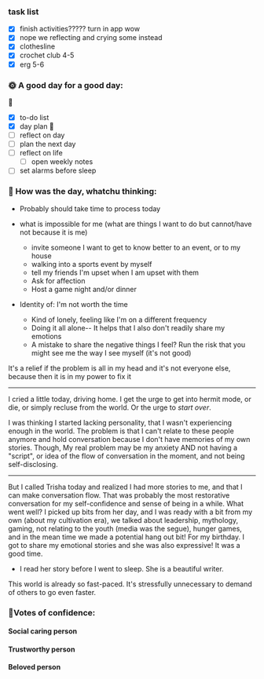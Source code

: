 ### task list
- [x] finish activities????? turn in app wow
- [x] nope we reflecting and crying some instead
- [x] clothesline
- [x] crochet club 4-5
- [x] erg 5-6
### 🌞 A good day for a good day:
🌻
- [x] to-do list
- [x] day plan
🌼
- [ ] reflect on day
- [ ] plan the next day
- [ ] reflect on life
	- [ ] open weekly notes
- [ ] set alarms before sleep
### 📝 How was the day, whatchu thinking:

- Probably should take time to process today
- what is impossible for me (what are things I want to do but cannot/have not because it is me)
	- invite someone I want to get to know better to an event, or to my house
	- walking into a sports event by myself
	- tell my friends I'm upset when I am upset with them
	- Ask for affection
	- Host a game night and/or dinner

- Identity of: I'm not worth the time
	- Kind of lonely, feeling like I'm on a different frequency
	- Doing it all alone-- It helps that I also don't readily share my emotions
	- A mistake to share the negative things I feel? Run the risk that you might see me the way I see myself (it's not good)

It's a relief if the problem is all in my head and it's not everyone else, because then it is in my power to fix it

---

I cried a little today, driving home. I get the urge to get into hermit mode, or die, or simply recluse from the world. Or the urge to *start over*. 

I was thinking I started lacking personality, that I wasn't experiencing enough in the world.
The problem is that I can't relate to these people anymore and hold conversation because I don't have memories of my own stories.
Though,
	My real problem may be my anxiety AND not having a "script", or idea of the flow of conversation in the moment,
	and 
	not being self-disclosing.

---

But I called Trisha today and realized I had more stories to me, and that I can make conversation flow. That was probably the most restorative conversation for my self-confidence and sense of being in a while. 
What went well?
	I picked up bits from her day,
	and I was ready with a bit from my own (about my cultivation era),
	we talked about leadership, mythology, gaming, not relating to the youth (media was the segue), hunger games,
	and in the mean time we made a potential hang out bit! For my birthday.
	I got to share my emotional stories and she was also expressive! It was a good time.

- I read her story before I went to sleep. She is a beautiful writer.

This world is already so fast-paced. It's stressfully unnecessary to demand of others to go even faster. 
### 🤚Votes of confidence:

#### Social caring person

#### Trustworthy person

#### Beloved person
